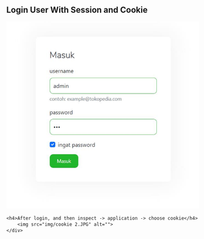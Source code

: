 <html lang="en">

<head>
    <!-- Required meta tags -->
    <meta charset="utf-8">
    <meta name="viewport" content="width=device-width, initial-scale=1">

</head>

<body>
        <h2>Login User With Session and Cookie</h2>
        <img src="img/cookie.JPG" alt""> <br>
    
    <h4>After login, and then inspect -> application -> choose cookie</h4>
        <img src="img/cookie 2.JPG" alt="">
    </div>

</body>

</html>
